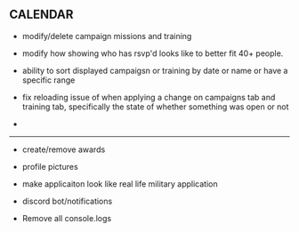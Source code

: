 <h2>CALENDAR</h2>


* modify/delete campaign missions and training


* modify how showing who has rsvp'd looks like to better fit 40+ people.


* ability to sort displayed campaigsn or training by date or name or have a  specific range


* fix reloading issue of when applying a change on campaigns tab and training tab, specifically the state of whether something was open or not


*  






----

* create/remove awards 


* profile pictures 


* make applicaiton look like real life military application


* discord bot/notifications


* Remove all console.logs